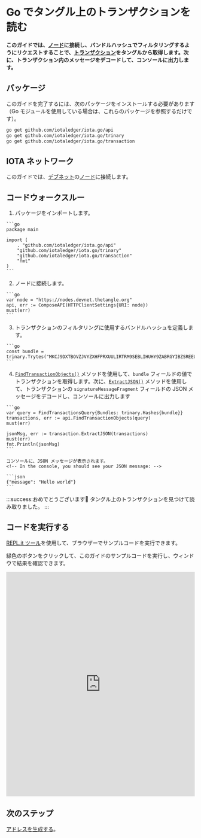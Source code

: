 # Go でタングル上のトランザクションを読む
<!-- # Read transactions on the Tangle in Go -->

**このガイドでは、[ノード](root://getting-started/0.1/network/nodes.md)に接続し、バンドルハッシュでフィルタリングするようにリクエストすることで、[トランザクション](root://getting-started/0.1/transactions/transactions.md)をタングルから取得します。次に、トランザクション内のメッセージをデコードして、コンソールに出力します。**
<!-- **In this guide, you get [transactions](root://getting-started/0.1/transactions/transactions.md) from the Tangle by connecting to a [node](root://getting-started/0.1/network/nodes.md) and asking it to filter them by their bundle hash. Then, you decode the message in the transaction and print it to the console.** -->

## パッケージ
<!-- ## Packages -->

このガイドを完了するには、次のパッケージをインストールする必要があります（Go モジュールを使用している場合は、これらのパッケージを参照するだけです）。
<!-- To complete this guide, you need to install the following packages (if you're using Go modules, you just need to reference these packages): -->

```bash
go get github.com/iotaledger/iota.go/api
go get github.com/iotaledger/iota.go/trinary
go get github.com/iotaledger/iota.go/transaction
```

## IOTA ネットワーク
<!-- ## IOTA network -->

このガイドでは、[デブネット](root://getting-started/0.1/network/iota-networks.md#devnet)の[ノード](root://getting-started/0.1/network/nodes.md)に接続します。
<!-- In this guide, we connect to a node on the [Devnet](root://getting-started/0.1/network/iota-networks.md#devnet). -->

## コードウォークスルー
<!-- ## Code walkthrough -->

1. パッケージをインポートします。
  <!-- 1. Import the packages -->

    ```go
    package main

    import (
        . "github.com/iotaledger/iota.go/api"
        "github.com/iotaledger/iota.go/trinary"
        "github.com/iotaledger/iota.go/transaction"
        "fmt"
    )
    ```

2. ノードに接続します。
  <!-- 2. Connect to a node -->

    ```go
    var node = "https://nodes.devnet.thetangle.org"
    api, err := ComposeAPI(HTTPClientSettings{URI: node})
    must(err)
    ```

3. トランザクションのフィルタリングに使用するバンドルハッシュを定義します。
  <!-- 3. Define the bundle hash that you want to use to filter transactions -->

    ```go
    const bundle = trinary.Trytes("MKCJ9DXTBOVZJVYZXHFPRXUULIRTRM9SEBLIHUHY9ZABRGYIBZSREEUENDKRVIYFKHBTTKWGHXZZJPZYA")
    ```

4. [`FindTransactionObjects()`](https://github.com/iotaledger/iota.go/blob/master/.docs/iota.go/reference/api_find_transaction_objects.md) メソッドを使用して、`bundle` フィールドの値でトランザクションを取得します。次に、[`ExtractJSON()`](https://github.com/iotaledger/iota.go/blob/master/.docs/iota.go/reference/transaction_extract_j_s_o_n.md) メソッドを使用して、トランザクションの `signatureMessageFragment` フィールドの JSON メッセージをデコードし、コンソールに出力します
  <!-- 4. Use the [`FindTransactionObjects()`](https://github.com/iotaledger/iota.go/blob/master/.docs/iota.go/reference/api_find_transaction_objects.md) method to get transactions by the value of their `bundle` field. Then, use the [`ExtractJSON()`](https://github.com/iotaledger/iota.go/blob/master/.docs/iota.go/reference/transaction_extract_j_s_o_n.md) method to try to decode the JSON message in the `signatureMessageFragment` fields of the transactions and print it to the console -->

    ```go
    var query = FindTransactionsQuery{Bundles: trinary.Hashes{bundle}}
    transactions, err := api.FindTransactionObjects(query)
    must(err)

    jsonMsg, err := transaction.ExtractJSON(transactions)
    must(err)
    fmt.Println(jsonMsg)
    ```

    コンソールに、JSON メッセージが表示されます。
    <!-- In the console, you should see your JSON message: -->

    ```json
    {"message": "Hello world"}
    ```

:::success:おめでとうございます:tada:
タングル上のトランザクションを見つけて読み取りました。
:::
<!-- :::success:Congratulations :tada: -->
<!-- You've just found and read a transaction on the Tangle. -->
<!-- ::: -->

## コードを実行する
<!-- ## Run the code -->

[REPL.it ツール](https://repl.it)を使用して、ブラウザーでサンプルコードを実行できます。
<!-- We use the [REPL.it tool](https://repl.it) to allow you to run sample code in the browser. -->

緑色のボタンをクリックして、このガイドのサンプルコードを実行し、ウィンドウで結果を確認できます。
<!-- Click the green button to run the sample code in this guide and see the results in the window. -->

<iframe height="600px" width="100%" src="https://repl.it/@jake91/Read-a-transaction-on-the-Tangle?lite=true" scrolling="no" frameborder="no" allowtransparency="true" allowfullscreen="true" sandbox="allow-forms allow-pointer-lock allow-popups allow-same-origin allow-scripts allow-modals"></iframe>

## 次のステップ
<!-- ## Next steps -->

[アドレスを生成する](../go/generate-an-address.md)。
<!-- [Generate a new address](../go/generate-an-address.md). -->
